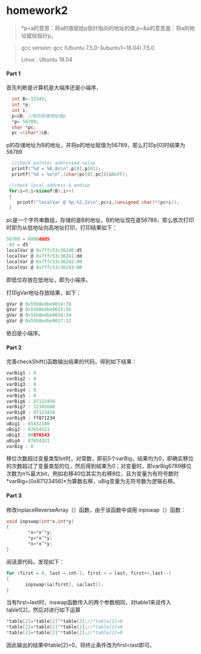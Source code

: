 # homework2

> *p=a的意思：将a的值赋给p指针指向的地址的值,p=&a的意思是：将a的地址赋给指针p。

> gcc version: gcc (Ubuntu 7.5.0-3ubuntu1~18.04) 7.5.0
>
> Linux : Ubuntu 18.04

#### Part 1

首先判断是计算机是大端序还是小端序，

```c
  int B=-12345;
  int *p;
  int i;
  p=&B; //B的存储地址给p
  *p= 56789;
  char *pc;
  pc =(char*)&B;
```

p的存储地址为B的地址，并将p的地址赋值为56789，那么打印p[0]时结果为56789

```c
  //check pointer addressed value
  printf("%d = %8.8x\n",p[0],p[0]);
  printf("%d = %x\n",(char)pc[0],pc[0]&0xFF);

 //check local address & endian
 for(i=0;i<sizeof(B);i++)
 {
 	printf("localVar @ %p:%2.2x\n",pc+i,(unsigned char)*(pc+i));
 }
```

pc是一个字符串数组，存储的是B的地址，B的地址现在是56789，那么依次打印时即为从低地址向高地址打印，打印结果如下：

```c
56789 = 0000ddd5
-43 = d5
localVar @ 0x7ffc53c36240:d5
localVar @ 0x7ffc53c36241:dd
localVar @ 0x7ffc53c36242:00
localVar @ 0x7ffc53c36243:00
```

即低位存放在低地址，即为小端序。

打印gVar地址存放结果，如下：

```c
gVar @ 0x55b8edbe9014:78
gVar @ 0x55b8edbe9015:56
gVar @ 0x55b8edbe9016:34
gVar @ 0x55b8edbe9017:12
```

依旧是小端序。

#### Part 2

完善checkShift()函数输出结果的代码，得到如下结果：

```c
varBig1 : 0
varBig2 : 0
varBig3 : 0
varBig4 : 0
varBig5 : 0
varBig6 : 87123456
varBig7 : 12345600
varBig8 : 87123456
varBig9 : ff871234
uBig1 : 65432100
uBig2 : 87654321
uBig3 : 00876543
uBig4 : 87654321
varBig : 0
```

移位次数超过变量类型bit时，对常数，即前5个varBig，结果均为0，即确实移位的次数超过了变量类型的位，然后得到结果为0；对变量时，即varBig6789移位次数为n%最大bit，例如右移40位其实为右移8位，且为变量为有符号数时*varBig=(0x87123456)*为算数右移，uBig变量为无符号数为逻辑右移。

#### Part 3

修改inplaceReverseArray（）函数，由于该函数中调用 inpswap（）函数：

```c
void inpswap(int*x,int*y)
{
        *x=*x^*y;
        *y=*x^*y;
        *x=*x^*y;
}
```

阅读源代码，发现如下：

```c
for (first = 0, last = cnt-1; first < = last; first++,last--)
{
       inpswap(&a[first], &a[last]);
}
```

当有first=last时，inswap函数传入的两个参数相同，对table1来说传入table1[2]，然后对进行如下运算

```c
*table[2]=*table[2]^*table[2];//*table[2]=0
*table[2]=*table[2]^*table[2];//*table[2]=0
*table[2]=*table[2]^*table[2];//*table[2]=0
```

因此输出的结果中table[2]=0，将终止条件改为first<last即可。
